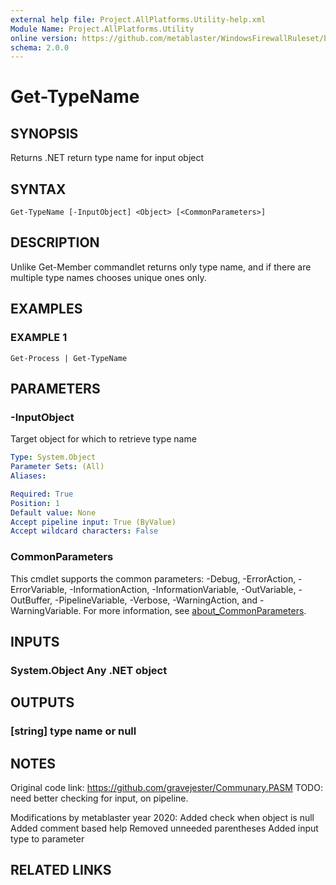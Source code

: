 ```yaml
---
external help file: Project.AllPlatforms.Utility-help.xml
Module Name: Project.AllPlatforms.Utility
online version: https://github.com/metablaster/WindowsFirewallRuleset/blob/develop/Modules/Project.AllPlatforms.Utility/Help/en-US/Get-TypeName.md
schema: 2.0.0
---
```


# Get-TypeName

## SYNOPSIS

Returns .NET return type name for input object

## SYNTAX

```none
Get-TypeName [-InputObject] <Object> [<CommonParameters>]
```

## DESCRIPTION

Unlike Get-Member commandlet returns only type name, and if
there are multiple type names chooses unique ones only.

## EXAMPLES

### EXAMPLE 1

```none
Get-Process | Get-TypeName
```

## PARAMETERS

### -InputObject

Target object for which to retrieve type name

```yaml
Type: System.Object
Parameter Sets: (All)
Aliases:

Required: True
Position: 1
Default value: None
Accept pipeline input: True (ByValue)
Accept wildcard characters: False
```

### CommonParameters

This cmdlet supports the common parameters: -Debug, -ErrorAction, -ErrorVariable, -InformationAction, -InformationVariable, -OutVariable, -OutBuffer, -PipelineVariable, -Verbose, -WarningAction, and -WarningVariable. For more information, see [about_CommonParameters](http://go.microsoft.com/fwlink/?LinkID=113216).

## INPUTS

### System.Object Any .NET object

## OUTPUTS

### [string] type name or null

## NOTES

Original code link: https://github.com/gravejester/Communary.PASM
TODO: need better checking for input, on pipeline.

Modifications by metablaster year 2020:
Added check when object is null
Added comment based help
Removed unneeded parentheses
Added input type to parameter

## RELATED LINKS
